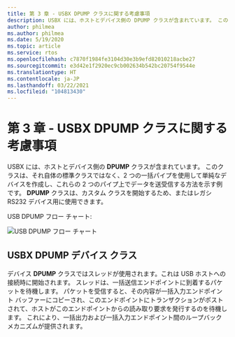 ```yaml
---
title: 第 3 章 - USBX DPUMP クラスに関する考慮事項
description: USBX には、ホストとデバイス側の DPUMP クラスが含まれています。 このクラスは、それ自体の標準クラスではなく、2 つの一括パイプを使用して単純なデバイスを作成し、これらの 2 つのパイプ上でデータを送受信する方法を示す例です
author: philmea
ms.author: philmea
ms.date: 5/19/2020
ms.topic: article
ms.service: rtos
ms.openlocfilehash: c7870f1984fe3104d30e3b9efd82010218acbe27
ms.sourcegitcommit: e3d42e1f2920ec9cb002634b542bc20754f9544e
ms.translationtype: HT
ms.contentlocale: ja-JP
ms.lasthandoff: 03/22/2021
ms.locfileid: "104813430"
---
```

# <a name="chapter-3---usbx-dpump-class-considerations"></a>第 3 章 - USBX DPUMP クラスに関する考慮事項

USBX には、ホストとデバイス側の **DPUMP** クラスが含まれています。 このクラスは、それ自体の標準クラスではなく、2 つの一括パイプを使用して単純なデバイスを作成し、これらの 2 つのパイプ上でデータを送受信する方法を示す例です。 **DPUMP** クラスは、カスタム クラスを開始するため、またはレガシ RS232 デバイス用に使用できます。

USB DPUMP フロー チャート:

![USB DPUMP フロー チャート](./media/usbx-device-stack-supplemental/usb-dpump-flow-chart.png)

## <a name="usbx-dpump-device-class"></a>USBX DPUMP デバイス クラス

デバイス **DPUMP** クラスではスレッドが使用されます。これは USB ホストへの接続時に開始されます。 スレッドは、一括送信エンドポイントに到着するパケットを待機します。 パケットを受信すると、その内容が一括入力エンドポイント バッファーにコピーされ、このエンドポイントにトランザクションがポストされて、ホストがこのエンドポイントからの読み取り要求を発行するのを待機します。 これにより、一括出力および一括入力エンドポイント間のループバック メカニズムが提供されます。
